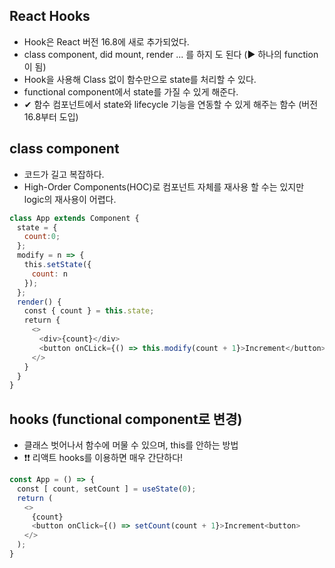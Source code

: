 
## React Hooks
- Hook은 React 버전 16.8에 새로 추가되었다.
- class component, did mount, render ... 를 하지 도 된다 (▶ 하나의 function이 됨)
- Hook을 사용해 Class 없이 함수만으로 state를 처리할 수 있다.
- functional component에서 state를 가질 수 있게 해준다.
- ✔ 함수 컴포넌트에서 state와 lifecycle 기능을 연동할 수 있게 해주는 함수 (버전 16.8부터 도입)


## class component
- 코드가 길고 복잡하다.
- High-Order Components(HOC)로 컴포넌트 자체를 재사용 할 수는 있지만 logic의 재사용이 어렵다.


```js
class App extends Component {
　state = {
　　count:0;
　};
　modify = n => {
　　this.setState({
　　　count: n
　　});
　};
　render() {
　　const { count } = this.state;
　　return {
　　　<>
　　　　<div>{count}</div>
　　　　<button onCLick={() => this.modify(count + 1}>Increment</button>
　　　</>
　　}
　}
}
```

## hooks (functional component로 변경)
- 클래스 벗어나서 함수에 머물 수 있으며, this를 안하는 방법  
- ❗❗ 리액트 hooks를 이용하면 매우 간단하다!

```js
const App = () => {
　const [ count, setCount ] = useState(0);
　return (
　　<>
　　　{count}
　　　<button onClick={() => setCount(count + 1}>Increment<button>
　　</>
　);
}
```
